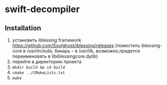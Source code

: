 # swift-decompiler
## Installation
1. установить iblessing framework https://github.com/Soulghost/iblessing/releases (поместить iblessing-core в /usr/include, бинарь - в /usr/lib, возможно,придется переименовать в libiblessingcore.dylib)
2. перейти в директорию проекта
3. ```mkdir build && cd build```
4. ```cmake ../CMakeLists.txt```
5. ```make``` 
